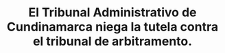 ---
layout: post
title:  El Tribunal Administrativo de Cundinamarca niega la tutela contra el tribunal de arbitramento.
image: /public/acdac.jpg
timeline-date: Octubre 17 de 2017
---